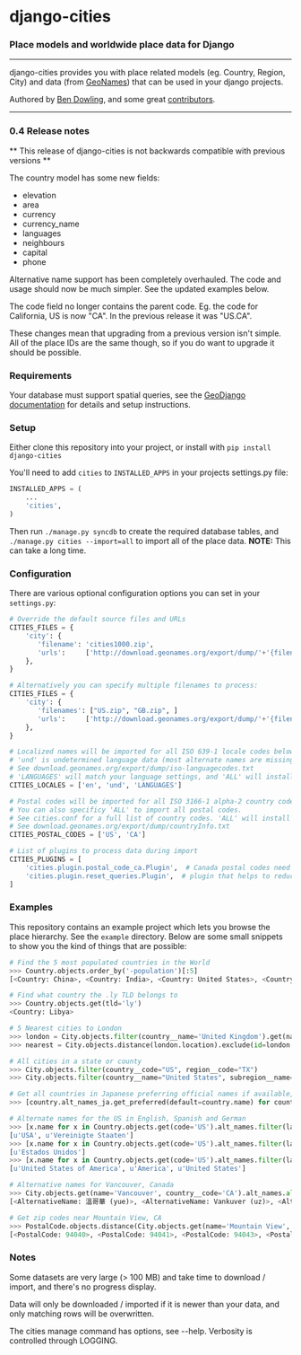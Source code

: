 # django-cities
### Place models and worldwide place data for Django

----

django-cities provides you with place related models (eg. Country, Region, City) and data (from [GeoNames](http://www.geonames.org/)) that can be used in your django projects.

Authored by [Ben Dowling](http://www.coderholic.com), and some great [contributors](https://github.com/coderholic/django-cities/contributors).

----

### 0.4 Release notes

** This release of django-cities is not backwards compatible with previous versions **

The country model has some new fields:
 - elevation
 - area
 - currency
 - currency_name
 - languages
 - neighbours
 - capital
 - phone

Alternative name support has been completely overhauled. The code and usage should now be much simpler. See the updated examples below.

The code field no longer contains the parent code. Eg. the code for California, US is now "CA". In the previous release it was "US.CA".

These changes mean that upgrading from a previous version isn't simple. All of the place IDs are the same though, so if you do want to upgrade it should be possible.

### Requirements

Your database must support spatial queries, see the [GeoDjango documentation](https://docs.djangoproject.com/en/dev/ref/contrib/gis/) for details and setup instructions.


### Setup

Either clone this repository into your project, or install with ```pip install django-cities```

You'll need to add ```cities``` to ```INSTALLED_APPS``` in your projects settings.py file:

```python
INSTALLED_APPS = (
    ...
    'cities',
)
```

Then run ```./manage.py syncdb``` to create the required database tables, and ```./manage.py cities --import=all``` to import all of the place data. **NOTE:** This can take a long time.

### Configuration

There are various optional configuration options you can set in your ```settings.py```:

```python
# Override the default source files and URLs
CITIES_FILES = {
    'city': {
       'filename': 'cities1000.zip',
       'urls':     ['http://download.geonames.org/export/dump/'+'{filename}']
    },
}

# Alternatively you can specify multiple filenames to process:
CITIES_FILES = {
    'city': {
       'filenames': ["US.zip", "GB.zip", ]
       'urls':     ['http://download.geonames.org/export/dump/'+'{filename}']
    },
}

# Localized names will be imported for all ISO 639-1 locale codes below.
# 'und' is undetermined language data (most alternate names are missing a lang tag).
# See download.geonames.org/export/dump/iso-languagecodes.txt
# 'LANGUAGES' will match your language settings, and 'ALL' will install everything
CITIES_LOCALES = ['en', 'und', 'LANGUAGES']

# Postal codes will be imported for all ISO 3166-1 alpha-2 country codes below.
# You can also specificy 'ALL' to import all postal codes.
# See cities.conf for a full list of country codes. 'ALL' will install everything.
# See download.geonames.org/export/dump/countryInfo.txt
CITIES_POSTAL_CODES = ['US', 'CA']

# List of plugins to process data during import
CITIES_PLUGINS = [
    'cities.plugin.postal_code_ca.Plugin',  # Canada postal codes need region codes remapped to match geonames
    'cities.plugin.reset_queries.Plugin',  # plugin that helps to reduce memory usage when importing large datasets (e.g. "allCountries.zip")
]
```

### Examples

This repository contains an example project which lets you browse the place hierarchy. See the ```example``` directory. Below are some small snippets to show you the kind of things that are possible:


```python
# Find the 5 most populated countries in the World
>>> Country.objects.order_by('-population')[:5]
[<Country: China>, <Country: India>, <Country: United States>, <Country: Indonesia>, <Country: Brazil>]

# Find what country the .ly TLD belongs to
>>> Country.objects.get(tld='ly')
<Country: Libya>

# 5 Nearest cities to London
>>> london = City.objects.filter(country__name='United Kingdom').get(name='London')
>>> nearest = City.objects.distance(london.location).exclude(id=london.id).order_by('distance')[:5]

# All cities in a state or county
>>> City.objects.filter(country__code="US", region__code="TX")
>>> City.objects.filter(country__name="United States", subregion__name="Orange County")

# Get all countries in Japanese preferring official names if available, fallback on ASCII names:
>>> [country.alt_names_ja.get_preferred(default=country.name) for country in Country.objects.all()]

# Alternate names for the US in English, Spanish and German
>>> [x.name for x in Country.objects.get(code='US').alt_names.filter(language='de')]
[u'USA', u'Vereinigte Staaten']
>>> [x.name for x in Country.objects.get(code='US').alt_names.filter(language='es')]
[u'Estados Unidos']
>>> [x.name for x in Country.objects.get(code='US').alt_names.filter(language='en')]
[u'United States of America', u'America', u'United States']

# Alternative names for Vancouver, Canada
>>> City.objects.get(name='Vancouver', country__code='CA').alt_names.all()
[<AlternativeName: 溫哥華 (yue)>, <AlternativeName: Vankuver (uz)>, <AlternativeName: Ванкувер (ce)>, <AlternativeName: 溫哥華 (zh)>, <AlternativeName: वैंकूवर (hi)>, <AlternativeName: Ванкувер (tt)>, <AlternativeName: Vankuveris (lt)>, <AlternativeName: Fankoever (fy)>, <AlternativeName: فانكوفر (arz)>, <AlternativeName: Ванкувер (mn)>, <AlternativeName: ဗန်ကူးဗားမ_ (my)>, <AlternativeName: व्हँकूव्हर (mr)>, <AlternternativeName: வான்கூவர் (ta)>, <AlternativeName: فانكوفر (ar)>, <AlternativeName: Vankuver (az)>, <AlternativeName: Горад Ванкувер (be)>, <AlternativeName: ভ্যানকুভার (bn)>, <AlternativeName: แวนคูเวอร์ (th)>, <Al <AlternativeName: Ванкувер (uk)>, <AlternativeName: ਵੈਨਕੂਵਰ (pa)>, '...(remaining elements truncated)...']

# Get zip codes near Mountain View, CA
>>> PostalCode.objects.distance(City.objects.get(name='Mountain View', region__name='California').location).order_by('distance')[:5]
[<PostalCode: 94040>, <PostalCode: 94041>, <PostalCode: 94043>, <PostalCode: 94024>, <PostalCode: 94022>]
```

### Notes

Some datasets are very large (> 100 MB) and take time to download / import, and there's no progress display.

Data will only be downloaded / imported if it is newer than your data, and only matching rows will be overwritten.

The cities manage command has options, see --help.  Verbosity is controlled through LOGGING.

